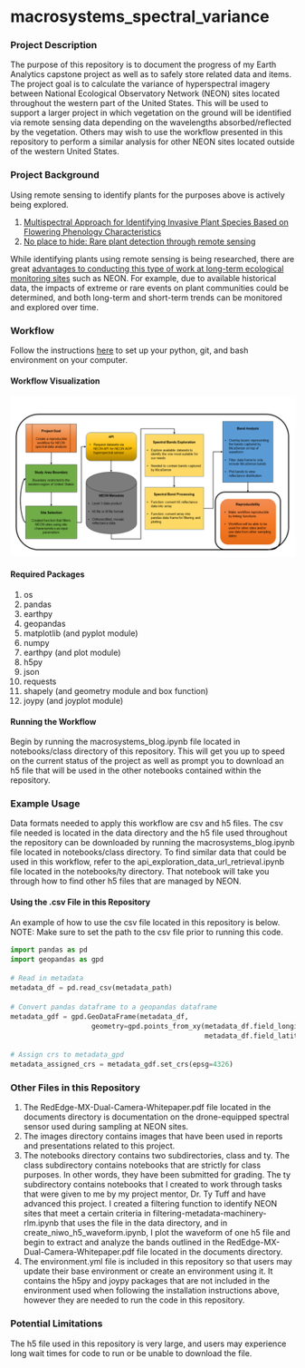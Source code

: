 # macrosystems_spectral_variance

### Project Description
The purpose of this repository is to document the progress of my Earth Analytics capstone project as well as to safely store related data and items. The project goal is to calculate the variance of hyperspectral imagery between National Ecological Observatory Network (NEON) sites located throughout the western part of the United States. This will be used to support a larger project in which vegetation on the ground will be identified via remote sensing data depending on the wavelengths absorbed/reflected by the vegetation. Others may wish to use the workflow presented in this repository to perform a similar analysis for other NEON sites located outside of the western United States.

### Project Background
Using remote sensing to identify plants for the purposes above is actively being explored.

1. [Multispectral Approach for Identifying Invasive Plant Species Based on Flowering Phenology Characteristics](https://www.mdpi.com/2072-4292/11/8/953/htm)
2. [No place to hide: Rare plant detection through remote sensing](https://onlinelibrary.wiley.com/doi/full/10.1111/ddi.13244) 

While identifying plants using remote sensing is being researched, there are great [advantages to conducting this type of work at long-term ecological monitoring sites](https://doi.org/10.1016/j.scitotenv.2017.08.111) such as NEON. For example, due to available historical data, the impacts of extreme or rare events on plant communities could be determined, and both long-term and short-term trends can be monitored and explored over time. 

### Workflow
Follow the instructions [here](https://www.earthdatascience.org/workshops/setup-earth-analytics-python/) to set up your python, git, and bash environment on your computer.

#### Workflow Visualization

![Project Workflow Diagram](/images/ea_capstone_22_workflow.png)

#### Required Packages
1. os
2. pandas
3. earthpy
4. geopandas
5. matplotlib (and pyplot module)
6. numpy
7. earthpy (and plot module)
8. h5py
9. json
10. requests
11. shapely (and geometry module and box function)
12. joypy (and joyplot module)

#### Running the Workflow
Begin by running the macrosystems_blog.ipynb file located in notebooks/class directory of this repository. This will get you up to speed on the current status of the project as well as prompt you to download an h5 file that will be used in the other notebooks contained within the repository.

### Example Usage
Data formats needed to apply this workflow are csv and h5 files. The csv file needed is located in the data directory and the h5 file used throughout the repository can be downloaded by running the macrosystems_blog.ipynb file located in notebooks/class directory. To find similar data that could be used in this workflow, refer to the api_exploration_data_url_retrieval.ipynb file located in the notebooks/ty directory. That notebook will take you through how to find other h5 files that are managed by NEON. 

#### Using the .csv File in this Repository
An example of how to use the csv file located in this repository is below. NOTE: Make sure to set the path to the csv file prior to running this code.

```python
import pandas as pd
import geopandas as gpd

# Read in metadata
metadata_df = pd.read_csv(metadata_path)

# Convert pandas dataframe to a geopandas dataframe
metadata_gdf = gpd.GeoDataFrame(metadata_df,
                    geometry=gpd.points_from_xy(metadata_df.field_longitude,
                                                metadata_df.field_latitude))

# Assign crs to metadata_gpd
metadata_assigned_crs = metadata_gdf.set_crs(epsg=4326)
```

### Other Files in this Repository
1. The RedEdge-MX-Dual-Camera-Whitepaper.pdf file located in the documents directory is documentation on the drone-equipped spectral sensor used during sampling at NEON sites. 
2. The images directory contains images that have been used in reports and presentations related to this project.
3. The notebooks directory contains two subdirectories, class and ty. The class subdirectory contains notebooks that are strictly for class purposes. In other words, they have been submitted for grading. The ty subdirectory contains notebooks that I created to work through tasks that were given to me by my project mentor, Dr. Ty Tuff and have advanced this project. I created a filtering function to identify NEON sites that meet a certain criteria in filtering-metadata-machinery-rlm.ipynb that uses the file in the data directory, and in create_niwo_h5_waveform.ipynb, I plot the waveform of one h5 file and begin to extract and analyze the bands outlined in the RedEdge-MX-Dual-Camera-Whitepaper.pdf file located in the documents directory.
4. The environment.yml file is included in this repository so that users may update their base environment or create an environment using it. It contains the h5py and joypy packages that are not included in the environment used when following the installation instructions above, however they are needed to run the code in this repository.

### Potential Limitations
The h5 file used in this repository is very large, and users may experience long wait times for code to run or be unable to download the file.